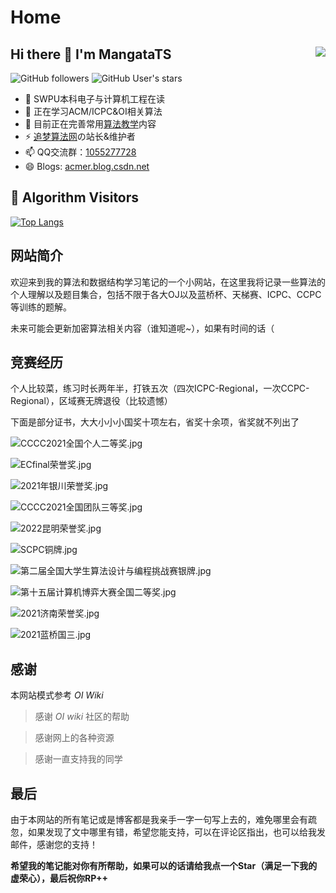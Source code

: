 # Home

## Hi there 👋 I'm MangataTS <img align="right" src="https://github-readme-stats.vercel.app/api?username=MangataTS&show_icons=true&theme=dark">

![GitHub followers](https://img.shields.io/github/followers/MangataTS?style=social)   ![GitHub User's stars](https://img.shields.io/github/stars/MangataTS?style=social)

- 🔭 SWPU本科电子与计算机工程在读
- 🌱 正在学习ACM/ICPC&OI相关算法
- 👯 目前正在完善常用[算法教学](https://mangatats.github.io/Algorithm)内容
- ⚡ [追梦算法网](http://acm.mangata.ltd)の站长&维护者
- 📫 QQ交流群：[1055277728](https://jq.qq.com/?_wv=1027&k=Y1N8ePmm)
- 😄 Blogs: [acmer.blog.csdn.net](https://acmer.blog.csdn.net/?type=blog)

## &#x1f92b; Algorithm Visitors


[![Top Langs](https://profile-counter.glitch.me/MangataTS/count.svg)](https://mangatats.github.io/Algorithm)

## 网站简介

欢迎来到我的算法和数据结构学习笔记的一个小网站，在这里我将记录一些算法的个人理解以及题目集合，包括不限于各大OJ以及蓝桥杯、天梯赛、ICPC、CCPC等训练的题解。


未来可能会更新加密算法相关内容（谁知道呢~），如果有时间的话（



## 竞赛经历

个人比较菜，练习时长两年半，打铁五次（四次ICPC-Regional，一次CCPC-Regional），区域赛无牌退役（比较遗憾）


下面是部分证书，大大小小小国奖十项左右，省奖十余项，省奖就不列出了

![CCCC2021全国个人二等奖.jpg](http://yun.mangata.ltd/api/v3/share/preview/rkES0)

![ECfinal荣誉奖.jpg](http://yun.mangata.ltd/api/v3/share/preview/v2msj)

![2021年银川荣誉奖.jpg](http://yun.mangata.ltd/api/v3/share/preview/wpRUz)

![CCCC2021全国团队三等奖.jpg](http://yun.mangata.ltd/api/v3/share/preview/xk9c4)

![2022昆明荣誉奖.jpg](http://yun.mangata.ltd/api/v3/share/preview/yP7fz)

![SCPC铜牌.jpg](http://yun.mangata.ltd/api/v3/share/preview/zpYhp)

![第二届全国大学生算法设计与编程挑战赛银牌.jpg](http://yun.mangata.ltd/api/v3/share/preview/ADOi3)

![第十五届计算机博弈大赛全国二等奖.jpg](http://yun.mangata.ltd/api/v3/share/preview/BBXs9)

![2021济南荣誉奖.jpg](http://yun.mangata.ltd/api/v3/share/preview/DkxtK)

![2021蓝桥国三.jpg](http://yun.mangata.ltd/api/v3/share/preview/G67Hp)

## 感谢
本网站模式参考 $OI \ Wiki$ 
> 感谢 $OI \ wiki$ 社区的帮助

> 感谢网上的各种资源

> 感谢一直支持我的同学

## 最后

由于本网站的所有笔记或是博客都是我亲手一字一句写上去的，难免哪里会有疏忽，如果发现了文中哪里有错，希望您能支持，可以在评论区指出，也可以给我发邮件，感谢您的支持！

**希望我的笔记能对你有所帮助，如果可以的话请给我点一个Star（满足一下我的虚荣心），最后祝你RP++**